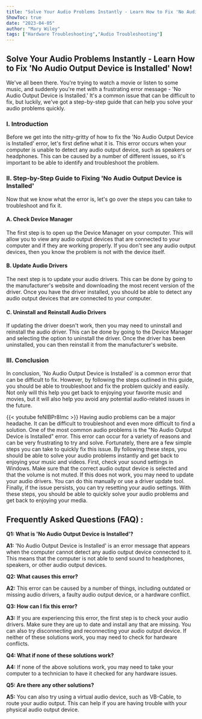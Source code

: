 ```yaml
---
title: "Solve Your Audio Problems Instantly - Learn How to Fix 'No Audio Output Device is Installed' Now!"
ShowToc: true 
date: "2023-04-05"
author: "Mary Wiley" 
tags: ["Hardware Troubleshooting","Audio Troubleshooting"]
---
```

## Solve Your Audio Problems Instantly - Learn How to Fix 'No Audio Output Device is Installed' Now!

We've all been there. You're trying to watch a movie or listen to some music, and suddenly you're met with a frustrating error message - 'No Audio Output Device is Installed.' It's a common issue that can be difficult to fix, but luckily, we've got a step-by-step guide that can help you solve your audio problems quickly.

### I. Introduction

Before we get into the nitty-gritty of how to fix the 'No Audio Output Device is Installed' error, let's first define what it is. This error occurs when your computer is unable to detect any audio output device, such as speakers or headphones. This can be caused by a number of different issues, so it's important to be able to identify and troubleshoot the problem.

### II. Step-by-Step Guide to Fixing 'No Audio Output Device is Installed'

Now that we know what the error is, let's go over the steps you can take to troubleshoot and fix it.

#### A. Check Device Manager

The first step is to open up the Device Manager on your computer. This will allow you to view any audio output devices that are connected to your computer and if they are working properly. If you don't see any audio output devices, then you know the problem is not with the device itself.

#### B. Update Audio Drivers

The next step is to update your audio drivers. This can be done by going to the manufacturer's website and downloading the most recent version of the driver. Once you have the driver installed, you should be able to detect any audio output devices that are connected to your computer.

#### C. Uninstall and Reinstall Audio Drivers

If updating the driver doesn't work, then you may need to uninstall and reinstall the audio driver. This can be done by going to the Device Manager and selecting the option to uninstall the driver. Once the driver has been uninstalled, you can then reinstall it from the manufacturer's website.

### III. Conclusion

In conclusion, 'No Audio Output Device is Installed' is a common error that can be difficult to fix. However, by following the steps outlined in this guide, you should be able to troubleshoot and fix the problem quickly and easily. Not only will this help you get back to enjoying your favorite music and movies, but it will also help you avoid any potential audio-related issues in the future.

{{< youtube feNIBPr8Imc >}} 
Having audio problems can be a major headache. It can be difficult to troubleshoot and even more difficult to find a solution. One of the most common audio problems is the "No Audio Output Device is Installed" error. This error can occur for a variety of reasons and can be very frustrating to try and solve. Fortunately, there are a few simple steps you can take to quickly fix this issue. By following these steps, you should be able to solve your audio problems instantly and get back to enjoying your music and videos. First, check your sound settings in Windows. Make sure that the correct audio output device is selected and that the volume is not muted. If this does not work, you may need to update your audio drivers. You can do this manually or use a driver update tool. Finally, if the issue persists, you can try resetting your audio settings. With these steps, you should be able to quickly solve your audio problems and get back to enjoying your media.

## Frequently Asked Questions (FAQ) :
**Q1: What is 'No Audio Output Device is Installed'?**

**A1:** 'No Audio Output Device is Installed' is an error message that appears when the computer cannot detect any audio output device connected to it. This means that the computer is not able to send sound to headphones, speakers, or other audio output devices.

**Q2: What causes this error?**

**A2:** This error can be caused by a number of things, including outdated or missing audio drivers, a faulty audio output device, or a hardware conflict.

**Q3: How can I fix this error?**

**A3:** If you are experiencing this error, the first step is to check your audio drivers. Make sure they are up to date and install any that are missing. You can also try disconnecting and reconnecting your audio output device. If neither of these solutions work, you may need to check for hardware conflicts.

**Q4: What if none of these solutions work?**

**A4:** If none of the above solutions work, you may need to take your computer to a technician to have it checked for any hardware issues.

**Q5: Are there any other solutions?**

**A5:** You can also try using a virtual audio device, such as VB-Cable, to route your audio output. This can help if you are having trouble with your physical audio output device.





